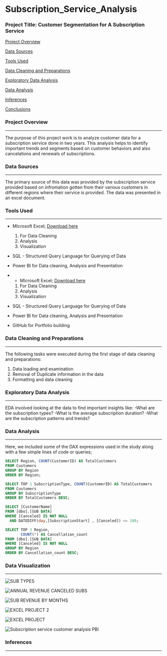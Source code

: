 # Subscription_Service_Analysis

### Project Title: Customer Segmentation for A Subscription Service 

[Project Overview](#project-overview)

[Data Sources](#data-sources)

[Tools Used](#tools-used)

[Data Cleaning and Preparations](#data-cleaning-and-preparations)

[Exploratory Data Analysis](#exploratory-data-analysis)

[Data Analysis](#data-analysis)

[Inferences](#inferences)

[Conclusions](#conclusion)

### Project Overview
---
The purpose of this project work is to analyze customer data for a subscription service done in two years. This analysis helps to identify important trends and segments based on customer behaviors and also cancelations and renewals of subscriptions. 

### Data Sources
---
The primary source of this data was provided by the subscription service provided based on infromation gotten from their various customers in different regions where their service is provided. The data was presented in an excel document.

### Tools Used
---
- MIcrosoft Excel; [Download here](https://www.microsoft.com)
  1. For Data Cleaning
  2. Analysis
  3. Visualization
 
- SQL - Structured Query Language for Querying of Data
- Power BI for Data cleaning, Analysis and Presentation
- - MIcrosoft Excel; [Download here](https://www.microsoft.com)
  1. For Data Cleaning
  2. Analysis
  3. Visualization
 
- SQL - Structured Query Language for Querying of Data
- Power BI for Data cleaning, Analysis and Presentation
- GitHub for Portfolio building

### Data Cleaning and Preparations
---
The following tasks were executed during the first stage of data cleaning and preparations:
1. Data loading and examination
2. Removal of Duplicate information in the data
3. Formatting and data cleaning

### Exploratory Data Analysis
---
EDA involved looking at the data to find important insights like:
-What are the subscription types?
-What is the average subscription duration?
-What are the subscription patterns and trends?

### Data Analysis
---
Here, we included some of the DAX expressions used in the study along with a few simple lines of code or queries;
```SQL
SELECT Region, COUNT(CustomerID) AS TotalCustomers
FROM Customers
GROUP BY Region
ORDER BY Region;

SELECT TOP 1 SubscriptionType, COUNT(CustomerID) AS TotalCustomers
FROM Customers
GROUP BY SubscriptionType
ORDER BY TotalCustomers DESC;

SELECT [CustomerName]
FROM [dbo].[SUB DATA]
WHERE [Canceled] IS NOT NULL
  AND DATEDIFF(day,[SubscriptionStart] , [Canceled]) <= 180;

SELECT TOP 3 Region,
       COUNT(*) AS Cancellation_count
FROM [dbo].[SUB DATA]
WHERE [Canceled] IS NOT NULL
GROUP BY Region
ORDER BY Cancellation_count DESC;
```
### Data Visualization
---
![SUB TYPES](https://github.com/user-attachments/assets/198a7a9a-5273-4894-a786-322dcc318cb0)

![ANNUAL REVENUE   CANCELED SUBS](https://github.com/user-attachments/assets/46c665e4-f90d-4462-a7f1-b4c1baa690d6)

![SUB REVENUE BY MONTHS](https://github.com/user-attachments/assets/919c1bf4-d712-4e02-b410-4e460e9ef0bf)

![EXCEL PROJECT 2](https://github.com/user-attachments/assets/30d4c8cd-0da0-4181-a46f-3c9201dbf7ae)

![EXCEL PROJECT](https://github.com/user-attachments/assets/5f1af952-f296-448d-9957-6259732b544a)

![Subscription service customer analysis PBI](https://github.com/user-attachments/assets/29a97467-2960-4157-b7fd-7e545e82d242)

### Inferences
---









